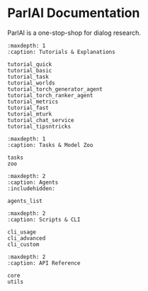 # ParlAI Documentation

ParlAI is a one-stop-shop for dialog research.

```{toctree}
:maxdepth: 1
:caption: Tutorials & Explanations

tutorial_quick
tutorial_basic
tutorial_task
tutorial_worlds
tutorial_torch_generator_agent
tutorial_torch_ranker_agent
tutorial_metrics
tutorial_fast
tutorial_mturk
tutorial_chat_service
tutorial_tipsntricks
```

```{toctree}
:maxdepth: 1
:caption: Tasks & Model Zoo

tasks
zoo
```

```{toctree}
:maxdepth: 2
:caption: Agents
:includehidden:

agents_list
```

```{toctree}
:maxdepth: 2
:caption: Scripts & CLI

cli_usage
cli_advanced
cli_custom
```

```{toctree}
:maxdepth: 2
:caption: API Reference

core
utils
```
